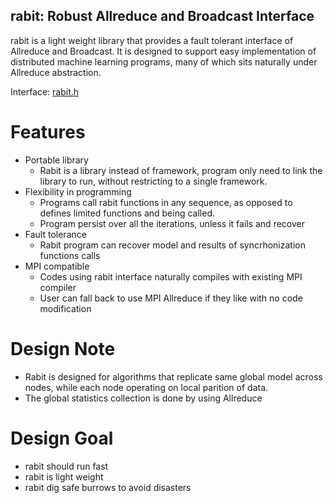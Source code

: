 ## rabit: Robust Allreduce and Broadcast Interface

rabit is a light weight library that provides a fault tolerant interface of Allreduce and Broadcast. It is designed to support easy implementation of distributed machine learning programs, many of which sits naturally under Allreduce abstraction.

Interface: [rabit.h](src/rabit.h)

Features
====
* Portable library
  - Rabit is a library instead of framework, program only need to link the library to run, without restricting to a single framework.
* Flexibility in programming
  - Programs call rabit functions in any sequence, as opposed to defines limited functions and being called.
  - Program persist over all the iterations, unless it fails and recover
* Fault tolerance 
  - Rabit program can recover model and results of syncrhonization functions calls
* MPI compatible
  - Codes using rabit interface naturally compiles with existing MPI compiler
  - User can fall back to use MPI Allreduce if they like with no code modification

Design Note
====
* Rabit is designed for algorithms that replicate same global model across nodes, while each node operating on local parition of data.
* The global statistics collection is done by using Allreduce

Design Goal
====
* rabit should run fast
* rabit is light weight
* rabit dig safe burrows to avoid disasters
